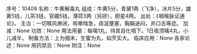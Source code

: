 序号：10409
名称：牛黄解毒丸
组成：牛黄5分，青黛1两（飞净），冰片5分，雄黄5钱，儿茶3钱，官硼5钱，薄荷3两（另研），胆星4两。
出处：《咽喉脉证通论》。
主治：一切喉风痹闭，咳嗽喘急，痰涎壅塞，胸膈迷闷，并口舌等症。
加减：None
功效：None
用法用量：每噙1丸，待其自化咽下。1日夜须噙4丸，小儿减半。
制备方法：上为细末，生蜜为丸，如芡实大。
临床应用：None
各家论述：None
用药禁忌：None
附注：None
